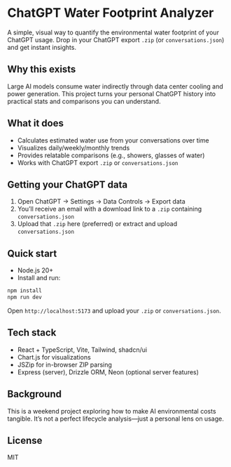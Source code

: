 ChatGPT Water Footprint Analyzer
================================

A simple, visual way to quantify the environmental water footprint of your ChatGPT usage. Drop in your ChatGPT export `.zip` (or `conversations.json`) and get instant insights.

Why this exists
---------------

Large AI models consume water indirectly through data center cooling and power generation. This project turns your personal ChatGPT history into practical stats and comparisons you can understand.

What it does
------------

- Calculates estimated water use from your conversations over time
- Visualizes daily/weekly/monthly trends
- Provides relatable comparisons (e.g., showers, glasses of water)
- Works with ChatGPT export `.zip` or `conversations.json`

Getting your ChatGPT data
-------------------------

1. Open ChatGPT → Settings → Data Controls → Export data
2. You’ll receive an email with a download link to a `.zip` containing `conversations.json`
3. Upload that `.zip` here (preferred) or extract and upload `conversations.json`

Quick start
----------

- Node.js 20+
- Install and run:

```bash
npm install
npm run dev
```

Open `http://localhost:5173` and upload your `.zip` or `conversations.json`.

Tech stack
---------

- React + TypeScript, Vite, Tailwind, shadcn/ui
- Chart.js for visualizations
- JSZip for in-browser ZIP parsing
- Express (server), Drizzle ORM, Neon (optional server features)

Background
---------

This is a weekend project exploring how to make AI environmental costs tangible. It’s not a perfect lifecycle analysis—just a personal lens on usage.

License
------

MIT


